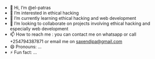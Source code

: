 - 👋 Hi, I’m @el-patras
- 👀 I’m interested in ethical hacking
- 🌱 I’m currently learning ethical hacking and web development
- 💞️ I’m looking to collaborate on projects involving ethical hacking and especially web development
- 📫 How to reach me : you can contact me on whatsapp or call +254794387871 or email me on saxendipa@gmail.com
- 😄 Pronouns: ...
- ⚡ Fun fact: ...

<!---
el-patras/el-patras is a ✨ special ✨ repository because its `README.md` (this file) appears on your GitHub profile.
You can click the Preview link to take a look at your changes.
--->
